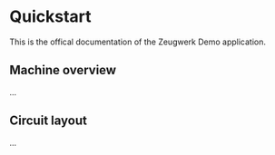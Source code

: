 # Quickstart

This is the offical documentation of the Zeugwerk Demo application.


## Machine overview

...

## Circuit layout

...
